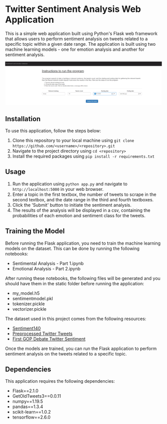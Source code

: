 # Twitter Sentiment Analysis Web Application

This is a simple web application built using Python's Flask web framework that allows users to perform sentiment analysis on tweets related to a specific topic within a given date range. The application is built using two machine learning models - one for emotion analysis and another for sentiment analysis.

![Frontend](frontend.png)

## Installation

To use this application, follow the steps below:

1. Clone this repository to your local machine using `git clone https://github.com/<username>/<repository>.git`
2. Navigate to the project directory using `cd <repository>`
3. Install the required packages using `pip install -r requirements.txt`

## Usage

1. Run the application using `python app.py` and navigate to `http://localhost:5000` in your web browser.
2. Enter a topic in the first textbox, the number of tweets to scrape in the second textbox, and the date range in the third and fourth textboxes.
3. Click the 'Submit' button to initiate the sentiment analysis.
4. The results of the analysis will be displayed in a csv, containing the probabilities of each emotion and sentiment class for the tweets.

## Training the Model

Before running the Flask application, you need to train the machine learning models on the dataset. This can be done by running the following notebooks:

- Sentimental Analysis - Part 1.ipynb
- Emotional Analysis - Part 2.ipynb

After running these notebooks, the following files will be generated and you should have them in the static folder before running the application:

- my_model.h5
- sentimentmodel.pkl
- tokenizer.pickle
- vectorizer.pickle

The dataset used in this project comes from the following resources:

- [Sentiment140](https://www.kaggle.com/kazanova/sentiment140)
- [Preprocessed Twitter Tweets](https://www.kaggle.com/shashank1558/preprocessed-twitter-tweets)
- [First GOP Debate Twitter Sentiment](https://www.kaggle.com/crowdflower/first-gop-debate-twitter-sentiment)

Once the models are trained, you can run the Flask application to perform sentiment analysis on the tweets related to a specific topic.

## Dependencies

This application requires the following dependencies:

- Flask==2.1.0
- GetOldTweets3==0.0.11
- numpy==1.19.5
- pandas==1.3.4
- scikit-learn==1.0.2
- tensorflow==2.6.0

